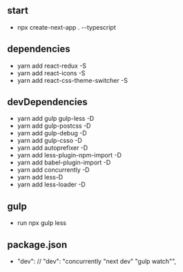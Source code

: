 ## start
- npx create-next-app . --typescript

## dependencies

- yarn add react-redux -S
- yarn add react-icons -S
- yarn add react-css-theme-switcher -S

## devDependencies
- yarn add gulp gulp-less -D
- yarn add gulp-postcss -D
- yarn add gulp-debug -D
- yarn add gulp-csso -D
- yarn add autoprefixer -D
- yarn add less-plugin-npm-import -D
- yarn add babel-plugin-import -D
- yarn add concurrently -D
- yarn add less-D
- yarn add less-loader -D

## gulp
- run npx gulp less

## package.json
- "dev": // "dev": "concurrently \"next dev\" \"gulp watch\"",
